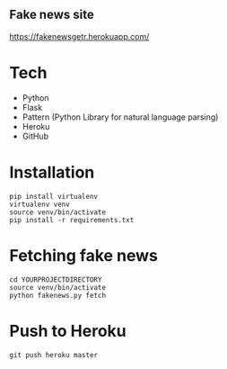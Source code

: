 ## Fake news site

https://fakenewsgetr.herokuapp.com/

# Tech
- Python
- Flask
- Pattern (Python Library for natural language parsing)
- Heroku
- GitHub

# Installation

    pip install virtualenv
    virtualenv venv
    source venv/bin/activate
    pip install -r requirements.txt

# Fetching fake news

    cd YOURPROJECTDIRECTORY
    source venv/bin/activate
    python fakenews.py fetch

# Push to Heroku

    git push heroku master

